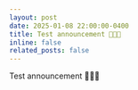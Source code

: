```yaml
---
layout: post
date: 2025-01-08 22:00:00-0400
title: Test announcement 🚧🚧🚧
inline: false
related_posts: false
---
```


Test announcement 🚧🚧🚧
